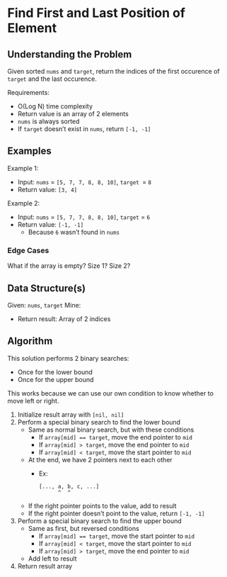 # Find First and Last Position of Element #

## Understanding the Problem ##

Given sorted `nums` and `target`, return the indices of the first occurence of
`target` and the last occurence.

Requirements:
- O(Log N) time complexity
- Return value is an array of 2 elements
- `nums` is always sorted
- If `target` doesn’t exist in `nums`, return `[-1, -1]`

## Examples ##

Example 1:
- Input: `nums` = `[5, 7, 7, 8, 8, 10]`, `target `= `8`
- Return value: `[3, 4]`

Example 2:
- Input: `nums` = `[5, 7, 7, 8, 8, 10]`, `target` = `6`
- Return value: `[-1, -1]`
  - Because `6` wasn’t found in `nums`

### Edge Cases ###

What if the array is empty? Size 1? Size 2?

## Data Structure(s) ##

Given: `nums`, `target`
Mine:
- Return result: Array of 2 indices

## Algorithm ##

This solution performs 2 binary searches:
- Once for the lower bound
- Once for the upper bound

This works because we can use our own condition to know whether to move left
or right.

1. Initialize result array with `[nil, nil]`
2. Perform a special binary search to find the lower bound
   - Same as normal binary search, but with these conditions
     - If `array[mid] == target`, move the end pointer to `mid`
     - If `array[mid] > target`, move the end pointer to `mid`
     - If `array[mid] < target`, move the start pointer to `mid`
   - At the end, we have 2 pointers next to each other
     - Ex:

       ```
       [..., a, b, c, ...]
             ^  ^
       ```
   - If the right pointer points to the value, add to result
   - If the right pointer doesn’t point to the value, return `[-1, -1]`
3. Perform a special binary search to find the upper bound
   - Same as first, but reversed conditions
     - If `array[mid] == target`, move the start pointer to `mid`
     - If `array[mid] < target`, move the start pointer to `mid`
     - If `array[mid] > target`, move the end pointer to `mid`
   - Add left to result
4. Return result array
